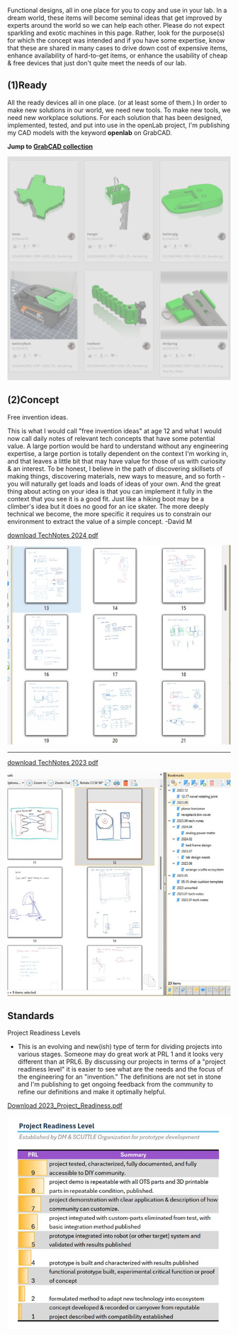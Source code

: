 Functional designs, all in one place for you to copy and use in your lab.  In a dream world, these items will become seminal ideas that get improved by experts around the world so we can help each other.  Please do not expect sparkling and exotic machines in this page.  Rather, look for the purpose(s) for which the concept was intended and if you have some expertise, know that these are shared in many cases to drive down cost of expensive items, enhance availability of hard-to-get items, or enhance the usability of cheap & free devices that just don't quite meet the needs of our lab.

## (1)Ready
All the ready devices all in one place.  (or at least some of them.) In order to make new solutions in our world, we need new tools.  To make new tools, we need new workplace solutions.   For each solution that has been designed, implemented, tested, and put into use in the openLab project, I'm publishing my CAD models with the keyword **openlab** on GrabCAD.

**Jump to [GrabCAD collection](https://grabcad.com/library?page=1&time=all_time&sort=recent&query=openlab)**

![img_cad1 preview of grabCAD keyword](img/img_cad1.jpg)


## (2)Concept
Free invention ideas.

This is what I would call "free invention ideas" at age 12 and what I would now call daily notes of relevant tech concepts that have some potential value.   A large portion would be hard to understand without any engineering expertise, a large portion is totally dependent on the context I'm working in, and that leaves a little bit that may have value for those of us with curiosity & an interest.  To be honest, I believe in the path of discovering skillsets of making things, discovering materials, new ways to measure, and so forth - you will naturally get loads and loads of ideas of your own.  And the great thing about acting on your idea is that you can implement it fully in the context that you see it is a good fit.  Just like a hiking boot may be a climber's idea but it does no good for an ice skater.  The more deeply technical we become, the more specific it requires us to constrain our environment to extract the value of a simple concept.  -David M

[download TechNotes 2024 pdf](docs/techNotes_2024.pdf)

![thumbnail 2024](img/img_techNotes.JPG)

---

[download TechNotes 2023 pdf](docs/techNotes_2023.pdf)

![thumbnail 2023](img/img_techNotes2023.jpg)

## Standards

Project Readiness Levels
* This is an evolving and new(ish) type of term for dividing projects into various stages.  Someone may do great work at PRL 1 and it looks very different than at PRL6.  By discussing our projects in terms of a "project readiness level" it is easier to see what are the needs and the focus of the engineering for an "invention."  The definitions are not set in stone and I'm publishing to get ongoing feedback from the community to refine our definitions and make it optimally helpful.
  
[Download 2023_Project_Readiness.pdf](https://github.com/user-attachments/files/19146886/2023_Project_Readiness.pdf)

![project readiness snippet](img/img_PRL.jpg)
